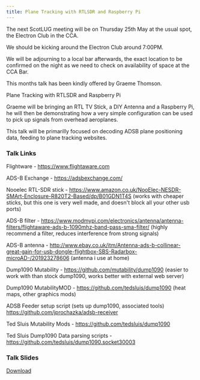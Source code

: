 ```yaml
---
title: Plane Tracking with RTLSDR and Raspberry Pi
---
```


The next ScotLUG meeting will be on Thursday 25th May at the usual spot, the Electron Club in the CCA.

We should be kicking around the Electron Club around 7:00PM.

We will be adjourning to a local bar afterwards, the exact location to be confirmed on the night as we need to check on availability of space at the CCA Bar.

This months talk has been kindly offered by Graeme Thomson.

Plane Tracking with RTLSDR and Raspberry Pi

Graeme will be bringing an RTL TV Stick, a DIY Antenna and a Raspberry Pi, he will then be demonstrating how a very simple configuration can be used to pick up signals from overhead aeroplanes.

This talk will be primarilly focused on decoding ADSB plane positioning data, feeding to plane tracking websites.

### Talk Links

Flightware - <a href="https://www.flightaware.com">https://www.flightaware.com</a>

ADS-B Exchange - <a href="https://adsbexchange.com/">https://adsbexchange.com/</a>

Nooelec RTL-SDR stick - <a href="https://www.amazon.co.uk/NooElec-NESDR-SMArt-Enclosure-R820T2-Based/dp/B01GDN1T4S">https://www.amazon.co.uk/NooElec-NESDR-SMArt-Enclosure-R820T2-Based/dp/B01GDN1T4S</a> (works with cheaper sticks, but this one is very well made, and doesn't block all your other usb ports)

ADS-B filter - <a href="https://www.modmypi.com/electronics/antenna/antenna-filters/flightaware-ads-b-1090mhz-band-pass-sma-filter/">https://www.modmypi.com/electronics/antenna/antenna-filters/flightaware-ads-b-1090mhz-band-pass-sma-filter/</a>
(highly recommend a filter, reduces interference from strong signals)

ADS-B antenna - <a href="http://www.ebay.co.uk/itm/Antenna-ads-b-collinear-great-gain-for-usb-dongle-flightbox-SBS-Radarbox-microAD-/201923278606">http://www.ebay.co.uk/itm/Antenna-ads-b-collinear-great-gain-for-usb-dongle-flightbox-SBS-Radarbox-microAD-/201923278606</a>  (antenna i use at home)

Dump1090 Mutability - <a href="https://github.com/mutability/dump1090">https://github.com/mutability/dump1090</a> (easier to work with than stock dump1090, works better with external web server)

Dump1090 MutabilityMOD - <a href="https://github.com/tedsluis/dump1090">https://github.com/tedsluis/dump1090</a> (heat maps, other graphics mods)

ADSB Feeder setup script (sets up dump1090, associated tools) <a href="https://github.com/jprochazka/adsb-receiver">https://github.com/jprochazka/adsb-receiver</a>

Ted Sluis Mutability Mods - <a href="https://github.com/tedsluis/dump1090">https://github.com/tedsluis/dump1090</a>

Ted Sluis Dump1090 Data parsing scripts - <a href="https://github.com/tedsluis/dump1090.socket30003">https://github.com/tedsluis/dump1090.socket30003</a>

### Talk Slides

<a href="https://raw.githubusercontent.com/ScotLUG/scotlug.github.io/master/assets/talkassets/Plane%20tracking%20for%20fun%20and%20profit.ppt">Download</a>